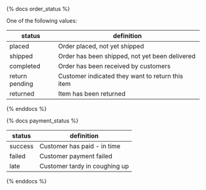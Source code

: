{% docs order_status %}
	
One of the following values: 

| status         | definition                                       |
|----------------|--------------------------------------------------|
| placed         | Order placed, not yet shipped                    |
| shipped        | Order has been shipped, not yet been delivered   |
| completed      | Order has been received by customers             |
| return pending | Customer indicated they want to return this item |
| returned       | Item has been returned                           |

{% enddocs %}

{% docs payment_status %}

| status         | definition                                       |
|----------------|--------------------------------------------------|
| success        | Customer has paid - in time                      |
| failed         | Customer payment failed                          |
| late           | Customer tardy in coughing up                    |

{% enddocs %}